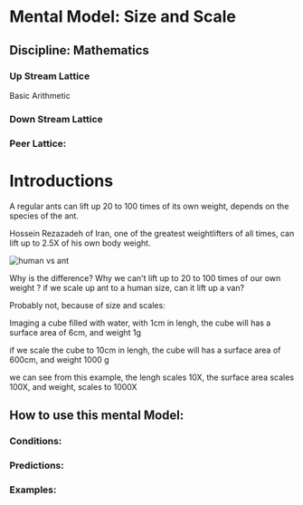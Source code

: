 # Mental Model: Size and Scale


## Discipline: Mathematics

### Up Stream Lattice

Basic Arithmetic

### Down Stream Lattice

### Peer Lattice:

# Introductions


A regular ants can lift up 20 to 100 times of its own weight, depends on the species of the ant. 

Hossein Rezazadeh of Iran, one of the greatest weightlifters of all times, can lift up to 2.5X of his own body weight. 

![human vs ant](https://dl.dropboxusercontent.com/spa/8a95omz6xkznrmw/z1c3wxp0.png)

Why is the difference? Why we can't lift up to 20 to 100 times of our own weight ? if we scale up ant to a human size, can it lift up a van?

Probably not, because of size and scales:

Imaging a cube filled with water, with 1cm in lengh, the cube will has a surface area of 6cm, and weight 1g

if we scale the cube to 10cm in lengh, the cube will has a surface area of 600cm, and weight 1000 g

we can see from this example, the lengh scales 10X, the surface area scales 100X, and weight, scales to 1000X







## How to use this mental Model:



### Conditions:

### Predictions:

### Examples:



